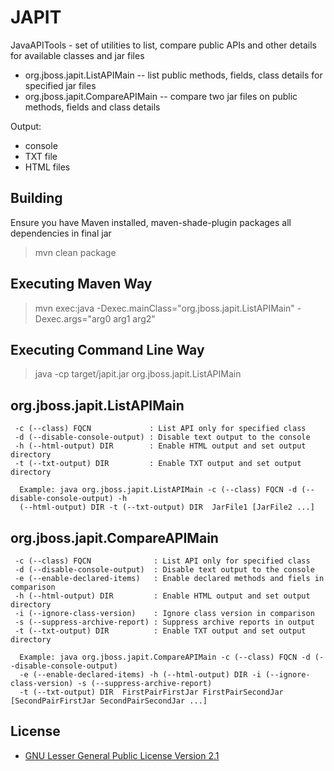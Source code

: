JAPIT
=====

JavaAPITools - set of utilities to list, compare public APIs and other details for available classes and jar files

* org.jboss.japit.ListAPIMain -- list public methods, fields, class details for specified jar files
* org.jboss.japit.CompareAPIMain -- compare two jar files on public methods, fields and class details

Output:
* console
* TXT file
* HTML files


Building
-------------------

Ensure you have Maven installed, maven-shade-plugin packages all dependencies in final jar

> mvn clean package

Executing Maven Way
------------------------------------------
> mvn exec:java -Dexec.mainClass="org.jboss.japit.ListAPIMain" -Dexec.args="arg0 arg1 arg2"

Executing Command Line Way
------------------------------------------
> java -cp target/japit.jar org.jboss.japit.ListAPIMain

org.jboss.japit.ListAPIMain
------------------------------------------
```
 -c (--class) FQCN             : List API only for specified class
 -d (--disable-console-output) : Disable text output to the console
 -h (--html-output) DIR        : Enable HTML output and set output directory
 -t (--txt-output) DIR         : Enable TXT output and set output directory

  Example: java org.jboss.japit.ListAPIMain -c (--class) FQCN -d (--disable-console-output) -h 
  (--html-output) DIR -t (--txt-output) DIR  JarFile1 [JarFile2 ...]
```

org.jboss.japit.CompareAPIMain
------------------------------------------
```
 -c (--class) FQCN              : List API only for specified class
 -d (--disable-console-output)  : Disable text output to the console
 -e (--enable-declared-items)   : Enable declared methods and fiels in comparison
 -h (--html-output) DIR         : Enable HTML output and set output directory
 -i (--ignore-class-version)    : Ignore class version in comparison
 -s (--suppress-archive-report) : Suppress archive reports in output
 -t (--txt-output) DIR          : Enable TXT output and set output directory

  Example: java org.jboss.japit.CompareAPIMain -c (--class) FQCN -d (--disable-console-output) 
  -e (--enable-declared-items) -h (--html-output) DIR -i (--ignore-class-version) -s (--suppress-archive-report)
  -t (--txt-output) DIR  FirstPairFirstJar FirstPairSecondJar [SecondPairFirstJar SecondPairSecondJar ...]
```

License
------------------------------------------
* [GNU Lesser General Public License Version 2.1](http://www.gnu.org/licenses/lgpl-2.1-standalone.html)
